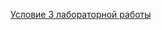 [Условие 3 лабораторной работы](https://docs.google.com/document/d/1LWHTzN3SagGa1OSoR4C_3xAFPr_zOvNdNA1wz0GQ7vY/edit#heading=h.c0584tl6sw6k)
